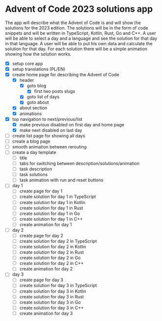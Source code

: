 # Advent of Code 2023 solutions app

The app will describe what the Advent of Code is and will show the solutions for the 2023 edition.
The solutions will be in the form of code snippets and will be written in TypeScript, Kotlin, Rust, Go and C++.
A user will be able to select a day and a language and see the solution for that day in that language.
A user will be able to put his own data and calculate the solution for that day.
For each solution there will be a simple animation showing how the solution works.

- [x] setup core app
- [x] setup translations (PL/EN)
- [x] create home page for describing the Advent of Code
  - [x] header
    - [x] goto blog
      - [x] first two posts slugs
    - [x] goto list of days
    - [x] goto about
  - [x] about section
  - [x] animations
- [x] top navigation to next/previous/list
  - [x] make previous disabled on first day and home page
  - [x] make next disabled on last day
- [ ] create list page for showing all days
- [ ] create a blog page
- [ ] smooth animation between rerouting
- [ ] create a day template
  - [ ] title
  - [ ] tabs for switching between description/solutions/animation
  - [ ] task description
  - [ ] task solutions
  - [ ] task animation with run and reset buttons
- [ ] day 1
  - [ ] create page for day 1
  - [ ] create solution for day 1 in TypeScript
  - [ ] create solution for day 1 in Kotlin
  - [ ] create solution for day 1 in Rust
  - [ ] create solution for day 1 in Go
  - [ ] create solution for day 1 in C++
  - [ ] create animation for day 1
- [ ] day 2
  - [ ] create page for day 2
  - [ ] create solution for day 2 in TypeScript
  - [ ] create solution for day 2 in Kotlin
  - [ ] create solution for day 2 in Rust
  - [ ] create solution for day 2 in Go
  - [ ] create solution for day 2 in C++
  - [ ] create animation for day 2
- [ ] day 3
  - [ ] create page for day 3
  - [ ] create solution for day 3 in TypeScript
  - [ ] create solution for day 3 in Kotlin
  - [ ] create solution for day 3 in Rust
  - [ ] create solution for day 3 in Go
  - [ ] create solution for day 3 in C++
  - [ ] create animation for day 3
